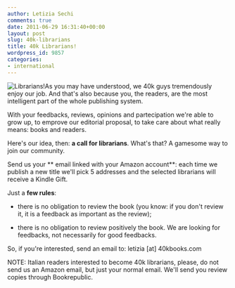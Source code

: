 ```yaml
---
author: Letizia Sechi
comments: true
date: 2011-06-29 16:31:40+00:00
layout: post
slug: 40k-librarians
title: 40k Librarians!
wordpress_id: 9857
categories:
- international
---
```


![Librarians!](http://www.40kbooks.com/wp-content/uploads/Librarians-Haunted-Love.jpg)As you may have understood, we 40k guys tremendously enjoy our job. And that's also because you, the readers, are the most intelligent part of the whole publishing system.

With your feedbacks, reviews, opinions and partecipation we're able to grow up, to emprove our editorial proposal, to take care about what really means: books and readers.

Here's our idea, then: **a call for librarians**. What's that? A gamesome way to join our community.

Send us your ** email linked with your Amazon account**: each time we publish a new title we'll pick 5 addresses and the selected librarians will receive a Kindle Gift.

Just a **few rules**:



	
  * there is no obligation to review the book (you know: if you don't review it, it is a feedback as important as the review);

	
  * there is no obligation to review positively the book. We are looking for feedbacks, not necessarily for good feedbacks.


So, if you're interested, send an email to: letizia [at] 40kbooks.com

NOTE: Italian readers interested to become 40k librarians, please, do not send us an Amazon email, but just your normal email. We'll send you review copies through Bookrepublic.
